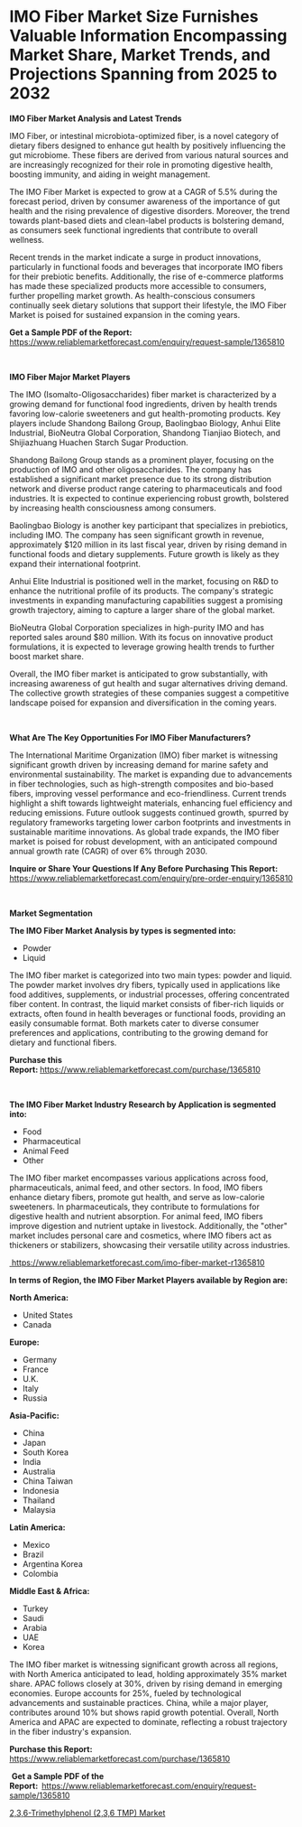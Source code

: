 <p><h1>IMO Fiber Market Size Furnishes Valuable Information Encompassing Market Share, Market Trends, and Projections Spanning from 2025 to 2032</h1></p><p><strong>IMO Fiber Market Analysis and Latest Trends</strong></p>
<p><p>IMO Fiber, or intestinal microbiota-optimized fiber, is a novel category of dietary fibers designed to enhance gut health by positively influencing the gut microbiome. These fibers are derived from various natural sources and are increasingly recognized for their role in promoting digestive health, boosting immunity, and aiding in weight management.</p><p>The IMO Fiber Market is expected to grow at a CAGR of 5.5% during the forecast period, driven by consumer awareness of the importance of gut health and the rising prevalence of digestive disorders. Moreover, the trend towards plant-based diets and clean-label products is bolstering demand, as consumers seek functional ingredients that contribute to overall wellness.</p><p>Recent trends in the market indicate a surge in product innovations, particularly in functional foods and beverages that incorporate IMO fibers for their prebiotic benefits. Additionally, the rise of e-commerce platforms has made these specialized products more accessible to consumers, further propelling market growth. As health-conscious consumers continually seek dietary solutions that support their lifestyle, the IMO Fiber Market is poised for sustained expansion in the coming years.</p></p>
<p><strong>Get a Sample PDF of the Report:&nbsp;</strong> <a href="https://www.reliablemarketforecast.com/enquiry/request-sample/1365810?utm_campaign=3327&utm_medium=2&utm_source=Github&utm_content=ia&utm_term=22032025&utm_id=imo-fiber">https://www.reliablemarketforecast.com/enquiry/request-sample/1365810</a></p>
<p>&nbsp;</p>
<p><strong>IMO Fiber Major Market Players</strong></p>
<p><p>The IMO (Isomalto-Oligosaccharides) fiber market is characterized by a growing demand for functional food ingredients, driven by health trends favoring low-calorie sweeteners and gut health-promoting products. Key players include Shandong Bailong Group, Baolingbao Biology, Anhui Elite Industrial, BioNeutra Global Corporation, Shandong Tianjiao Biotech, and Shijiazhuang Huachen Starch Sugar Production.</p><p>Shandong Bailong Group stands as a prominent player, focusing on the production of IMO and other oligosaccharides. The company has established a significant market presence due to its strong distribution network and diverse product range catering to pharmaceuticals and food industries. It is expected to continue experiencing robust growth, bolstered by increasing health consciousness among consumers.</p><p>Baolingbao Biology is another key participant that specializes in prebiotics, including IMO. The company has seen significant growth in revenue, approximately $120 million in its last fiscal year, driven by rising demand in functional foods and dietary supplements. Future growth is likely as they expand their international footprint.</p><p>Anhui Elite Industrial is positioned well in the market, focusing on R&D to enhance the nutritional profile of its products. The company's strategic investments in expanding manufacturing capabilities suggest a promising growth trajectory, aiming to capture a larger share of the global market.</p><p>BioNeutra Global Corporation specializes in high-purity IMO and has reported sales around $80 million. With its focus on innovative product formulations, it is expected to leverage growing health trends to further boost market share.</p><p>Overall, the IMO fiber market is anticipated to grow substantially, with increasing awareness of gut health and sugar alternatives driving demand. The collective growth strategies of these companies suggest a competitive landscape poised for expansion and diversification in the coming years.</p></p>
<p>&nbsp;</p>
<p><strong>What Are The Key Opportunities For IMO Fiber Manufacturers?</strong></p>
<p><p>The International Maritime Organization (IMO) fiber market is witnessing significant growth driven by increasing demand for marine safety and environmental sustainability. The market is expanding due to advancements in fiber technologies, such as high-strength composites and bio-based fibers, improving vessel performance and eco-friendliness. Current trends highlight a shift towards lightweight materials, enhancing fuel efficiency and reducing emissions. Future outlook suggests continued growth, spurred by regulatory frameworks targeting lower carbon footprints and investments in sustainable maritime innovations. As global trade expands, the IMO fiber market is poised for robust development, with an anticipated compound annual growth rate (CAGR) of over 6% through 2030.</p></p>
<p><strong>Inquire or Share Your Questions If Any Before Purchasing This Report:</strong> <a href="https://www.reliablemarketforecast.com/enquiry/pre-order-enquiry/1365810?utm_campaign=3327&utm_medium=2&utm_source=Github&utm_content=ia&utm_term=22032025&utm_id=imo-fiber">https://www.reliablemarketforecast.com/enquiry/pre-order-enquiry/1365810</a></p>
<p>&nbsp;</p>
<p><strong>Market Segmentation</strong></p>
<p><strong>The IMO Fiber Market Analysis by types is segmented into:</strong></p>
<p><ul><li>Powder</li><li>Liquid</li></ul></p>
<p><p>The IMO fiber market is categorized into two main types: powder and liquid. The powder market involves dry fibers, typically used in applications like food additives, supplements, or industrial processes, offering concentrated fiber content. In contrast, the liquid market consists of fiber-rich liquids or extracts, often found in health beverages or functional foods, providing an easily consumable format. Both markets cater to diverse consumer preferences and applications, contributing to the growing demand for dietary and functional fibers.</p></p>
<p><strong>Purchase this Report:&nbsp;</strong><a href="https://www.reliablemarketforecast.com/purchase/1365810?utm_campaign=3327&utm_medium=2&utm_source=Github&utm_content=ia&utm_term=22032025&utm_id=imo-fiber">https://www.reliablemarketforecast.com/purchase/1365810</a></p>
<p>&nbsp;</p>
<p><strong>The IMO Fiber Market Industry Research by Application is segmented into:</strong></p>
<p><ul><li>Food</li><li>Pharmaceutical</li><li>Animal Feed</li><li>Other</li></ul></p>
<p><p>The IMO fiber market encompasses various applications across food, pharmaceuticals, animal feed, and other sectors. In food, IMO fibers enhance dietary fibers, promote gut health, and serve as low-calorie sweeteners. In pharmaceuticals, they contribute to formulations for digestive health and nutrient absorption. For animal feed, IMO fibers improve digestion and nutrient uptake in livestock. Additionally, the "other" market includes personal care and cosmetics, where IMO fibers act as thickeners or stabilizers, showcasing their versatile utility across industries.</p></p>
<p><a href="https://www.reliablemarketforecast.com/imo-fiber-market-r1365810?utm_campaign=3327&utm_medium=2&utm_source=Github&utm_content=ia&utm_term=22032025&utm_id=imo-fiber">&nbsp;https://www.reliablemarketforecast.com/imo-fiber-market-r1365810</a></p>
<p><strong>In terms of Region, the IMO Fiber Market Players available by Region are:</strong></p>
<p>
    <p> <strong> North America: </strong>
        <ul>
            <li>United States</li>
            <li>Canada</li>
        </ul>
        </p> 
    <p> <strong> Europe: </strong>
        <ul>
            <li>Germany</li>
            <li>France</li>
            <li>U.K.</li>
            <li>Italy</li>
            <li>Russia</li>
        </ul>
        </p> 
    <p> <strong> Asia-Pacific: </strong>
        <ul>
            <li>China</li>
            <li>Japan</li>
            <li>South Korea</li>
            <li>India</li>
            <li>Australia</li>
            <li>China Taiwan</li>
            <li>Indonesia</li>
            <li>Thailand</li>
            <li>Malaysia</li>
        </ul>
        </p> 
    <p> <strong> Latin America: </strong>
        <ul>
            <li>Mexico</li>
            <li>Brazil</li>
            <li>Argentina Korea</li>
            <li>Colombia</li>
        </ul>
        </p> 
    <p> <strong> Middle East & Africa: </strong>
        <ul>
            <li>Turkey</li>
            <li>Saudi</li>
            <li>Arabia</li>
            <li>UAE</li>
            <li>Korea</li>
        </ul>
    </p>
    </p>
<p><p>The IMO fiber market is witnessing significant growth across all regions, with North America anticipated to lead, holding approximately 35% market share. APAC follows closely at 30%, driven by rising demand in emerging economies. Europe accounts for 25%, fueled by technological advancements and sustainable practices. China, while a major player, contributes around 10% but shows rapid growth potential. Overall, North America and APAC are expected to dominate, reflecting a robust trajectory in the fiber industry's expansion.</p></p>
<p><strong>Purchase this Report: </strong><a href="https://www.reliablemarketforecast.com/purchase/1365810?utm_campaign=3327&utm_medium=2&utm_source=Github&utm_content=ia&utm_term=22032025&utm_id=imo-fiber">https://www.reliablemarketforecast.com/purchase/1365810</a></p>
<p>&nbsp;<strong>Get a Sample PDF of the Report:&nbsp;&nbsp;</strong><a href="https://www.reliablemarketforecast.com/enquiry/request-sample/1365810?utm_campaign=3327&utm_medium=2&utm_source=Github&utm_content=ia&utm_term=22032025&utm_id=imo-fiber">https://www.reliablemarketforecast.com/enquiry/request-sample/1365810</a></p>
<p><strong></strong></p>
<p><p><a href="https://github.com/anesimazikpd/Market-Research-Report-List-1/blob/main/236-trimethylphenol-236-tmp-market.md?utm_campaign=3327&utm_medium=2&utm_source=Github&utm_content=ia&utm_term=22032025&utm_id=imo-fiber">2,3,6-Trimethylphenol (2,3,6 TMP) Market</a></p></p>